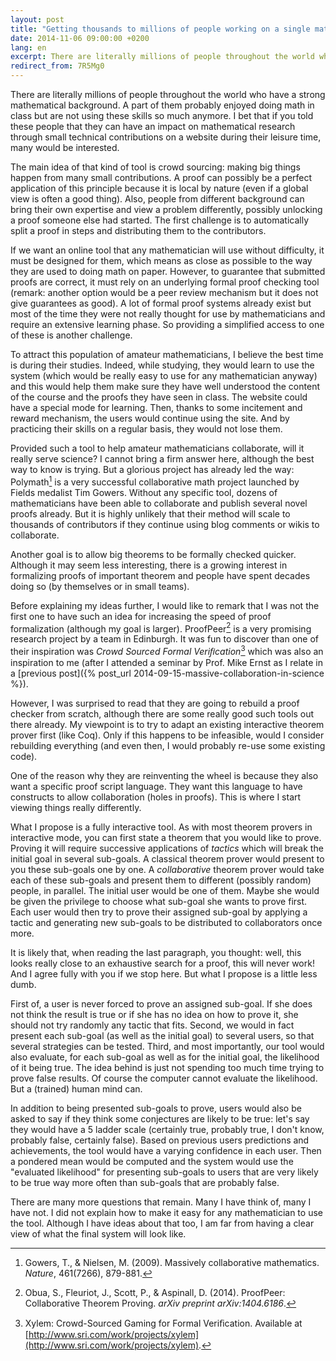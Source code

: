 ```yaml
---
layout: post
title: "Getting thousands to millions of people working on a single mathematical proof"
date: 2014-11-06 09:00:00 +0200
lang: en
excerpt: There are literally millions of people throughout the world who have a strong mathematical background. A part of them probably enjoyed doing math in class but are not using these skills so much anymore. I bet that if you told these people that they can have an impact on mathematical research through small technical contributions on a website during their leisure time, many would be interested. 
redirect_from: 7R5Mg0
---
```


There are literally millions of people throughout the world who have a strong mathematical background.
A part of them probably enjoyed doing math in class but are not using these skills so much anymore.
I bet that if you told these people that they can have an impact on mathematical research
through small technical contributions on a website during their leisure time, many would be interested. 

The main idea of that kind of tool is crowd sourcing: making big things happen from many small contributions.
A proof can possibly be a perfect application of this principle because it is local by nature
(even if a global view is often a good thing).
Also, people from different background can bring their own expertise and view a problem differently,
possibly unlocking a proof someone else had started.
The first challenge is to automatically split a proof in steps and distributing them to the contributors. 

If we want an online tool that any mathematician will use without difficulty,
it must be designed for them, which means as close as possible to the way they are used to doing math on paper.
However, to guarantee that submitted proofs are correct, it must rely on an underlying formal proof checking tool
(remark: another option would be a peer review mechanism but it does not give guarantees as good).
A lot of formal proof systems already exist but most of the time they were not really thought for use by mathematicians
and require an extensive learning phase. So providing a simplified access to one of these is another challenge. 

To attract this population of amateur mathematicians, I believe the best time is during their studies.
Indeed, while studying, they would learn to use the system (which would be really easy to use for any mathematician anyway)
and this would help them make sure they have well understood the content of the course and the proofs they have seen in class.
The website could have a special mode for learning.
Then, thanks to some incitement and reward mechanism, the users would continue using the site.
And by practicing their skills on a regular basis, they would not lose them. 

Provided such a tool to help amateur mathematicians collaborate, will it really serve science?
I cannot bring a firm answer here, although the best way to know is trying.
But a glorious project has already led the way:
Polymath[^gowers] is a very successful collaborative math project launched by Fields medalist Tim Gowers.
Without any specific tool, dozens of mathematicians have been able to collaborate and publish several novel proofs already.
But it is highly unlikely that their method will scale to thousands of contributors
if they continue using blog comments or wikis to collaborate.

Another goal is to allow big theorems to be formally checked quicker.
Although it may seem less interesting, there is a growing interest in formalizing proofs of important theorem
and people have spent decades doing so (by themselves or in small teams).

Before explaining my ideas further, I would like to remark that I was not the first one to have such an idea
for increasing the speed of proof formalization (although my goal is larger).
ProofPeer[^obua] is a very promising research project by a team in Edinburgh.
It was fun to discover than one of their inspiration was *Crowd Sourced Formal Veriﬁcation*[^xylem]
which was also an inspiration to me
(after I attended a seminar by Prof. Mike Ernst
as I relate in a [previous post]({% post_url 2014-09-15-massive-collaboration-in-science %}).

However, I was surprised to read that they are going to rebuild a proof checker from scratch,
although there are some really good such tools out there already.
My viewpoint is to try to adapt an existing interactive theorem prover first (like Coq).
Only if this happens to be infeasible, would I consider rebuilding everything
(and even then, I would probably re-use some existing code).

One of the reason why they are reinventing the wheel is because they also want a specific proof script language.
They want this language to have constructs to allow collaboration (holes in proofs).
This is where I start viewing things really differently.

What I propose is a fully interactive tool.
As with most theorem provers in interactive mode, you can first state a theorem that you would like to prove.
Proving it will require successive applications of *tactics* which will break the initial goal in several sub-goals.
A classical theorem prover would present to you these sub-goals one by one.
A *collaborative* theorem prover would take each of these sub-goals and present them to different (possibly random) people,
in parallel. The initial user would be one of them.
Maybe she would be given the privilege to choose what sub-goal she wants to prove first.
Each user would then try to prove their assigned sub-goal by applying a tactic and generating new sub-goals
to be distributed to collaborators once more.

It is likely that, when reading the last paragraph, you thought:
well, this looks really close to an exhaustive search for a proof, this will never work!
And I agree fully with you if we stop here. But what I propose is a little less dumb.

First of, a user is never forced to prove an assigned sub-goal.
If she does not think the result is true or if she has no idea on how to prove it,
she should not try randomly any tactic that fits.
Second, we would in fact present each sub-goal (as well as the initial goal) to several users,
so that several strategies can be tested.
Third, and most importantly, our tool would also evaluate, for each sub-goal as well as for the initial goal,
the likelihood of it being true. The idea behind is just not spending too much time trying to prove false results.
Of course the computer cannot evaluate the likelihood. But a (trained) human mind can.

In addition to being presented sub-goals to prove,
users would also be asked to say if they think some conjectures are likely to be true:
let's say they would have a 5 ladder scale (certainly true, probably true, I don't know, probably false, certainly false).
Based on previous users predictions and achievements, the tool would have a varying confidence in each user.
Then a pondered mean would be computed and the system would use the "evaluated likelihood"
for presenting sub-goals to users that are very likely to be true way more often than sub-goals that are probably false.

There are many more questions that remain. Many I have think of, many I have not.
I did not explain how to make it easy for any mathematician to use the tool.
Although I have ideas about that too, I am far from having a clear view of what the final system will look like.

[^gowers]: Gowers, T., & Nielsen, M. (2009). Massively collaborative mathematics. *Nature*, 461(7266), 879-881.

[^obua]: Obua, S., Fleuriot, J., Scott, P., & Aspinall, D. (2014). ProofPeer: Collaborative Theorem Proving. *arXiv preprint arXiv:1404.6186*.

[^xylem]: Xylem: Crowd-Sourced Gaming for Formal Veriﬁcation. Available at [http://www.sri.com/work/projects/xylem](http://www.sri.com/work/projects/xylem).
